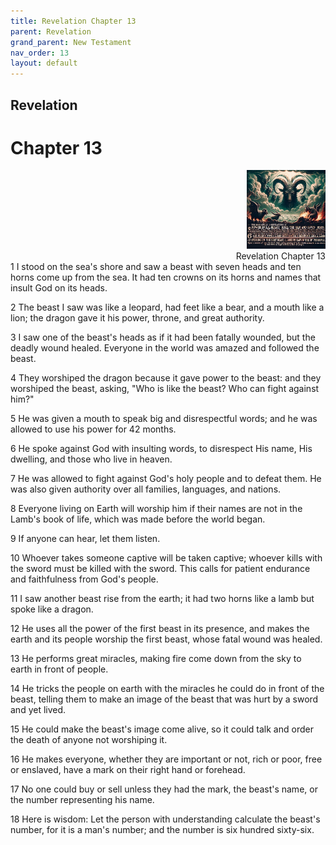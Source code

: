 ```yaml
---
title: Revelation Chapter 13
parent: Revelation
grand_parent: New Testament
nav_order: 13
layout: default
---
```


## Revelation

# Chapter 13

<div style="clear: both; text-align: right;">
    <img src="/assets/Image/Revelation/500/13.jpg" alt="Revelation Chapter 13" class="chapter-image" style="max-width: 25%; height: auto;"/>
    <figcaption style="font-size: 14px;">Revelation Chapter 13</figcaption>
</div>
1 I stood on the sea's shore and saw a beast with seven heads and ten horns come up from the sea. It had ten crowns on its horns and names that insult God on its heads.

2 The beast I saw was like a leopard, had feet like a bear, and a mouth like a lion; the dragon gave it his power, throne, and great authority.

3 I saw one of the beast's heads as if it had been fatally wounded, but the deadly wound healed. Everyone in the world was amazed and followed the beast.

4 They worshiped the dragon because it gave power to the beast: and they worshiped the beast, asking, "Who is like the beast? Who can fight against him?"

5 He was given a mouth to speak big and disrespectful words; and he was allowed to use his power for 42 months.

6 He spoke against God with insulting words, to disrespect His name, His dwelling, and those who live in heaven.

7 He was allowed to fight against God's holy people and to defeat them. He was also given authority over all families, languages, and nations.

8 Everyone living on Earth will worship him if their names are not in the Lamb's book of life, which was made before the world began.

9 If anyone can hear, let them listen.

10 Whoever takes someone captive will be taken captive; whoever kills with the sword must be killed with the sword. This calls for patient endurance and faithfulness from God's people.

11 I saw another beast rise from the earth; it had two horns like a lamb but spoke like a dragon.

12 He uses all the power of the first beast in its presence, and makes the earth and its people worship the first beast, whose fatal wound was healed.

13 He performs great miracles, making fire come down from the sky to earth in front of people.

14 He tricks the people on earth with the miracles he could do in front of the beast, telling them to make an image of the beast that was hurt by a sword and yet lived.

15 He could make the beast's image come alive, so it could talk and order the death of anyone not worshiping it.

16 He makes everyone, whether they are important or not, rich or poor, free or enslaved, have a mark on their right hand or forehead.

17 No one could buy or sell unless they had the mark, the beast's name, or the number representing his name.

18 Here is wisdom: Let the person with understanding calculate the beast's number, for it is a man's number; and the number is six hundred sixty-six.


